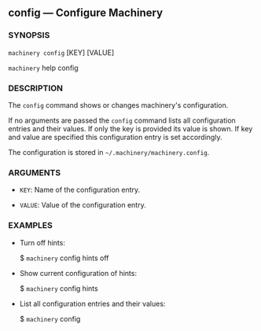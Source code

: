 
## config — Configure Machinery

### SYNOPSIS

`machinery config`
    [KEY] [VALUE]

`machinery` help config


### DESCRIPTION

The `config` command shows or changes machinery's configuration.

If no arguments are passed the `config` command lists all configuration
entries and their values. If only the key is provided its value is shown.
If key and value are specified this configuration entry is set accordingly.

The configuration is stored in `~/.machinery/machinery.config`.

### ARGUMENTS
  * `KEY`:
    Name of the configuration entry.

  * `VALUE`:
    Value of the configuration entry.


### EXAMPLES

  * Turn off hints:

    $ `machinery` config hints off

  * Show current configuration of hints:

    $ `machinery` config hints

  * List all configuration entries and their values:

    $ `machinery` config
